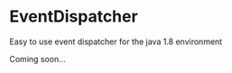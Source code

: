 EventDispatcher
===============

Easy to use event dispatcher for the java 1.8 environment

Coming soon...
